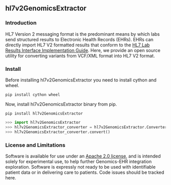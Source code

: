 ## **hl7v2GenomicsExtractor**

### Introduction

HL7 Version 2 messaging format is the predominant means by which labs send structured results to Electronic Health Records (EHRs). EHRs can directly import HL7 V2 formatted results that conform to the [HL7 Lab Results Interface Implementation Guide](https://www.hl7.org/documentcenter/public/standards/dstu/V251_IG_LRI_R1_STU3_2018JUN.pdf). Here, we provide an open source utility for converting variants from VCF/XML format into HL7 V2 format.

### Install
Before installing hl7v2GenomicsExtractor you need to install cython and wheel.
```
pip install cython wheel
```
Now, install hl7v2GenomicsExtractor binary from pip.
```
pip install hl7v2GenomicsExtractor
```

```python
>>> import hl7v2GenomicsExtractor
>>> hl7v2GenomicsExtractor_converter = hl7v2GenomicsExtractor.Converter(filename="sample.xml", ref_build="GRCh37", patient_id=1234, seed=1, source_class="somatic", variant_analysis_method="sequencing")
>>> hl7v2GenomicsExtractor_converter.convert()
```

### License and Limitations

Software is available for use under an [Apache 2.0 license](https://opensource.org/licenses/Apache-2.0), and is intended solely for experimental use, to help further Genomics-EHR integration exploration. Software is expressly not ready to be used with identifiable patient data or in delivering care to patients. Code issues should be tracked here.

